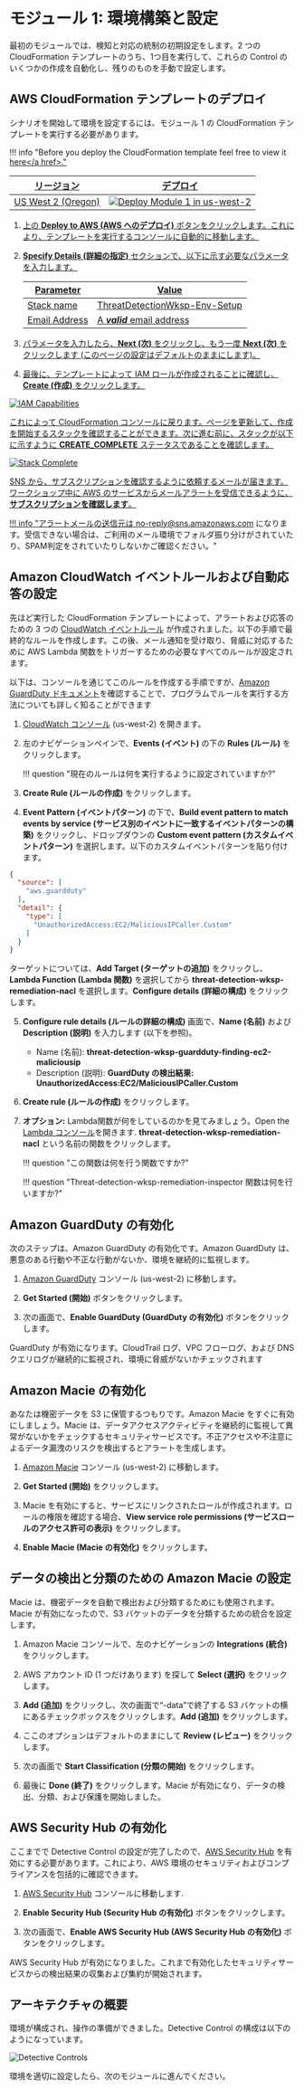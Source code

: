# モジュール 1: 環境構築と設定

最初のモジュールでは、検知と対応の統制の初期設定をします。2 つの CloudFormation テンプレートのうち、1つ目を実行して、これらの Control のいくつかの作成を自動化し、残りのものを手動で設定します。

## AWS CloudFormation テンプレートのデプロイ

シナリオを開始して環境を設定するには、モジュール 1 の CloudFormation テンプレートを実行する必要があります。

!!! info "Before you deploy the CloudFormation template feel free to view it <a href="https://github.com/aws-samples/aws-scaling-threat-detection-workshop/blob/master/templates/01-environment-setup.yml" target="_blank">here</a href>."

リージョン| デプロイ
------|-----
US West 2 (Oregon) | <a href="https://console.aws.amazon.com/cloudformation/home?region=us-west-2#/stacks/new?stackName=ThreatDetectionWksp-Env-Setup&templateURL=https://s3-us-west-2.amazonaws.com/sa-security-specialist-workshops-us-west-2/threat-detect-workshop/staging/01-environment-setup.yml" target="_blank">![Deploy Module 1 in us-west-2](./images/deploy-to-aws.png)</a>

1. 上の **Deploy to AWS (AWS へのデプロイ)** ボタンをクリックします。これにより、テンプレートを実行するコンソールに自動的に移動します。

2. **Specify Details (詳細の指定)** セクションで、以下に示す必要なパラメータを入力します。

	| Parameter | Value  |
	|---|---|
	| Stack name | ThreatDetectionWksp-Env-Setup  |
	| Email Address | A ***valid*** email address  |
	
3. パラメータを入力したら、**Next (次)** をクリックし、もう一度 **Next (次)** をクリックします (このページの設定はデフォルトのままにします)。

4. 最後に、テンプレートによって IAM ロールが作成されることに確認し、**Create (作成)** をクリックします。

![IAM Capabilities](./images/iam-capabilities.png)

これによって CloudFormation コンソールに戻ります。ページを更新して、作成を開始するスタックを確認することができます。次に進む前に、スタックが以下に示すように **CREATE_COMPLETE** ステータスであることを確認します。

![Stack Complete](./images/01-stack-complete.png)

SNS から、サブスクリプションを確認するように依頼するメールが届きます。ワークショップ中に AWS のサービスからメールアラートを受信できるように、**サブスクリプションを確認します**。

!!! info "アラートメールの送信元は <no-reply@sns.amazonaws.com> になります。受信できない場合は、ご利用のメール環境でフォルダ振り分けがされていたり、SPAM判定をされていたりしないかご確認ください。" 

## Amazon CloudWatch イベントルールおよび自動応答の設定

先ほど実行した CloudFormation テンプレートによって、アラートおよび応答のための 3 つの <a href="https://docs.aws.amazon.com/AmazonCloudWatch/latest/events/WhatIsCloudWatchEvents.html" target="_blank">CloudWatch イベントルール</a> が作成されました。以下の手順で最終的なルールを作成します。この後、メール通知を受け取り、脅威に対応するために AWS Lambda 関数をトリガーするための必要なすべてのルールが設定されます。

以下は、コンソールを通じてこのルールを作成する手順ですが、<a href="http://docs.aws.amazon.com/guardduty/latest/ug/guardduty_findings_cloudwatch.html" target="_blank">Amazon GuardDuty ドキュメント</a>を確認することで、プログラムでルールを実行する方法についても詳しく知ることができます

1.	<a href="https://us-west-2.console.aws.amazon.com/cloudwatch/home?region=us-west-2" target="_blank">CloudWatch コンソール</a> (us-west-2) を開きます。
2.	左のナビゲーションペインで、**Events (イベント)** の下の **Rules (ルール)** をクリックします。

	!!! question "現在のルールは何を実行するように設定されていますか?"
	
3.	**Create Rule (ルールの作成)** をクリックします。

4.	**Event Pattern (イベントパターン)** の下で、**Build event pattern to match events by service (サービス別のイベントに一致するイベントパターンの構築)** をクリックし、ドロップダウンの **Custom event pattern (カスタムイベントパターン)** を選択します。以下のカスタムイベントパターンを貼り付けます。
	
```json
{
  "source": [
	"aws.guardduty"
  ],
  "detail": {
	"type": [
	  "UnauthorizedAccess:EC2/MaliciousIPCaller.Custom"
	]
  }
}
```
ターゲットについては、**Add Target (ターゲットの追加)** をクリックし、**Lambda Function (Lambda 関数)** を選択してから **threat-detection-wksp-remediation-nacl** を選択します。**Configure details (詳細の構成)** をクリックします。

5.	**Configure rule details (ルールの詳細の構成)** 画面で、**Name (名前)** および **Description (説明)** を入力します (以下を参照)。
    * Name (名前): **threat-detection-wksp-guardduty-finding-ec2-maliciousip**
    * Description (説明): **GuardDuty の検出結果: UnauthorizedAccess:EC2/MaliciousIPCaller.Custom**
6.  **Create rule (ルールの作成)** をクリックします。
7.	**オプション:** Lambda関数が何をしているのかを見てみましょう。Open the <a href="https://us-west-2.console.aws.amazon.com/lambda/home?region=us-west-2" target="_blank">Lambda コンソール</a>を開きます. **threat-detection-wksp-remediation-nacl** という名前の関数をクリックします。

    !!! question "この関数は何を行う関数ですか?"

    !!! question "Threat-detection-wksp-remediation-inspector 関数は何を行いますか?"

## Amazon GuardDuty の有効化

次のステップは、Amazon GuardDuty の有効化です。Amazon GuardDuty は、悪意のある行動や不正な行動がないか、環境を継続的に監視します。

1.	<a href="https://us-west-2.console.aws.amazon.com/guardduty/home?region=us-west-2" target="_blank">Amazon GuardDuty</a> コンソール (us-west-2) に移動します。

2.	**Get Started (開始)** ボタンをクリックします。

3.	次の画面で、**Enable GuardDuty (GuardDuty の有効化)** ボタンをクリックします。

GuardDuty が有効になります。CloudTrail ログ、VPC フローログ、および DNS クエリログが継続的に監視され、環境に脅威がないかチェックされます

## Amazon Macie の有効化

あなたは機密データを S3 に保管するつもりです。Amazon Macie をすぐに有効にしましょう。Macie は、データアクセスアクティビティを継続的に監視して異常がないかをチェックするセキュリティサービスです。不正アクセスや不注意によるデータ漏洩のリスクを検出するとアラートを生成します。

1.	<a href="https://us-west-2.redirection.macie.aws.amazon.com/" target="_blank">Amazon Macie</a> コンソール (us-west-2) に移動します。

2.	**Get Started (開始)** をクリックします。

3.	Macie を有効にすると、サービスにリンクされたロールが作成されます。ロールの権限を確認する場合、**View service role permissions (サービスロールのアクセス許可の表示)** をクリックします。

4.	**Enable Macie (Macie の有効化)** をクリックします。

## データの検出と分類のための Amazon Macie の設定

Macie は、機密データを自動で検出および分類するためにも使用されます。Macie が有効になったので、S3 バケットのデータを分類するための統合を設定します。

1.	Amazon Macie コンソールで、左のナビゲーションの **Integrations (統合)** をクリックします。

2.	AWS アカウント ID (1 つだけあります) を探して **Select (選択)** をクリックします。

3.  **Add (追加)** をクリックし、次の画面で“-data”で終了する S3 バケットの横にあるチェックボックスをクリックします。**Add (追加)** をクリックします。

4.  ここのオプションはデフォルトのままにして **Review (レビュー)** をクリックします。

5.  次の画面で **Start Classification (分類の開始)** をクリックします。

6.  最後に **Done (終了)** をクリックします。Macie が有効になり、データの検出、分類、および保護を開始しました。

## AWS Security Hub の有効化

ここまでで Detective Control の設定が完了したので、<a href="https://aws.amazon.com/security-hub/" target="_blank">AWS Security Hub</a> を有効にする必要があります。これにより、AWS 環境のセキュリティおよびコンプライアンスを包括的に確認できます。

1.	<a href="https://us-west-2.console.aws.amazon.com/securityhub/home?region=us-west-2#" target="_blank">AWS Security Hub</a> コンソールに移動します.

2.  **Enable Security Hub (Security Hub の有効化)** ボタンをクリックします。

3.	次の画面で、**Enable AWS Security Hub (AWS Security Hub の有効化)** ボタンをクリックします。

AWS Security Hub が有効になりました。これまで有効化したセキュリティサービスからの検出結果の収集および集約が開始されます。

## アーキテクチャの概要

環境が構成され、操作の準備ができました。Detective Control の構成は以下のようになっています。

![Detective Controls](./images/01-diagram-module1.png)

環境を適切に設定したら、次のモジュールに進んでください。
